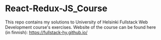 # React-Redux-JS_Course

This repo contains my solutions to University of Helsinki Fullstack Web Development course's exercises.
Website of the course can be found here (in finnish): https://fullstack-hy.github.io/ 

